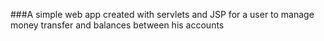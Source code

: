 ###A simple web app created with servlets and JSP for a user to manage money transfer and balances between his accounts
